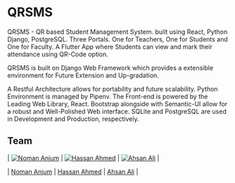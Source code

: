 # QRSMS

QRSMS - QR based Student Management System. built using React, Python Django, PostgreSQL. Three Portals. One for Teachers, One for Students and One for Faculty. A Flutter App where Students can view and mark their attendance using QR-Code option.

QRSMS is built on Django Web Framework which provides a extensible environment for Future Extension and Up-gradation.

A Restful Architecture allows for portability and future scalability. Python Environment is managed by Pipenv. The Front-end is powered by the Leading Web Library, React. Bootstrap alongside with Semantic-UI allow for a robust and Well-Polished Web interface. SQLite and PostgreSQL are used in Development and Production, respectively. 





## Team

| [![Noman Anjum](https://github.com/NomanAnjum09.png?size=100)](https://github.com/NomanAnjum09) | [![Hassan Ahmed](https://github.com/hassan11196.png?size=100)](https://github.com/hassan11196) | [![Ahsan Ali](https://github.com/MuhammadAichee.png?size=100)](https://github.com/MuhammadAichee) |

| [Noman Anjum](https://github.com/NomanAnjum09)                                                  | [Hassan Ahmed](https://github.com/hassan11196)                                                 |   [Ahsan Ali](https://github.com/MuhammadAichee)                                                    |



